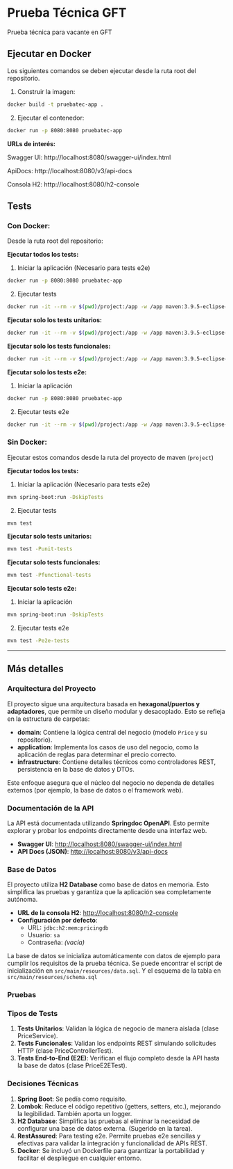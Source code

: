 # Prueba Técnica GFT
Prueba técnica para vacante en GFT

## **Ejecutar en Docker**

Los siguientes comandos se deben ejecutar desde la ruta root del repositorio.

1. Construir la imagen:
```bash
docker build -t pruebatec-app .
```

2. Ejecutar el contenedor:
```bash
docker run -p 8080:8080 pruebatec-app
```

**URLs de interés:**

Swagger UI: http://localhost:8080/swagger-ui/index.html

ApiDocs: http://localhost:8080/v3/api-docs

Consola H2: http://localhost:8080/h2-console

## Tests

### Con Docker:

Desde la ruta root del repositorio:

**Ejecutar todos los tests:**

1. Iniciar la aplicación (Necesario para tests e2e)
```bash
docker run -p 8080:8080 pruebatec-app
```
2. Ejecutar tests
```bash
docker run -it --rm -v $(pwd)/project:/app -w /app maven:3.9.5-eclipse-temurin-21 mvn test
```

**Ejecutar solo los tests unitarios:**
```bash
docker run -it --rm -v $(pwd)/project:/app -w /app maven:3.9.5-eclipse-temurin-21 mvn test -Punit-tests
```

**Ejecutar solo los tests funcionales:**
```bash
docker run -it --rm -v $(pwd)/project:/app -w /app maven:3.9.5-eclipse-temurin-21 mvn test -Pfunctional-tests
```

**Ejecutar solo los tests e2e:**
1. Iniciar la aplicación
```bash
docker run -p 8080:8080 pruebatec-app
```
2. Ejecutar tests e2e
```bash
docker run -it --rm -v $(pwd)/project:/app -w /app maven:3.9.5-eclipse-temurin-21 mvn test -Pe2e-tests
```


### Sin Docker:

Ejecutar estos comandos desde la ruta del proyecto de maven (`project`)

**Ejecutar todos los tests:**

1. Iniciar la aplicación (Necesario para tests e2e)
```bash
mvn spring-boot:run -DskipTests
```
2. Ejecutar tests
```bash
mvn test
```

**Ejecutar solo tests unitarios:**

```bash
mvn test -Punit-tests
```

**Ejecutar solo tests funcionales:**

```bash
mvn test -Pfunctional-tests
```

**Ejecutar solo tests e2e:**

1. Iniciar la aplicación
```bash
mvn spring-boot:run -DskipTests
```
2. Ejecutar tests e2e
```bash
mvn test -Pe2e-tests
```

---

## Más detalles

### Arquitectura del Proyecto

El proyecto sigue una arquitectura basada en **hexagonal/puertos y adaptadores**, que permite un diseño modular y desacoplado. Esto se refleja en la estructura de carpetas:

- **domain**: Contiene la lógica central del negocio (modelo `Price` y su repositorio).
- **application**: Implementa los casos de uso del negocio, como la aplicación de reglas para determinar el precio correcto.
- **infrastructure**: Contiene detalles técnicos como controladores REST, persistencia en la base de datos y DTOs.

Este enfoque asegura que el núcleo del negocio no dependa de detalles externos (por ejemplo, la base de datos o el framework web).

### Documentación de la API

La API está documentada utilizando **Springdoc OpenAPI**. Esto permite explorar y probar los endpoints directamente desde una interfaz web.

- **Swagger UI**: [http://localhost:8080/swagger-ui/index.html](http://localhost:8080/swagger-ui/index.html)
- **API Docs (JSON)**: [http://localhost:8080/v3/api-docs](http://localhost:8080/v3/api-docs)

### Base de Datos

El proyecto utiliza **H2 Database** como base de datos en memoria. Esto simplifica las pruebas y garantiza que la aplicación sea completamente autónoma.

- **URL de la consola H2**: [http://localhost:8080/h2-console](http://localhost:8080/h2-console)
- **Configuración por defecto**:
  - URL: `jdbc:h2:mem:pricingdb`
  - Usuario: `sa`
  - Contraseña: *(vacía)*

La base de datos se inicializa automáticamente con datos de ejemplo para cumplir los requisitos de la prueba técnica. Se puede encontrar el script de inicialización en `src/main/resources/data.sql`.
Y el esquema de la tabla en `src/main/resources/schema.sql`

### Pruebas

### **Tipos de Tests**
1. **Tests Unitarios**: Validan la lógica de negocio de manera aislada (clase PriceService).
2. **Tests Funcionales**: Validan los endpoints REST simulando solicitudes HTTP (clase PriceControllerTest).
3. **Tests End-to-End (E2E)**: Verifican el flujo completo desde la API hasta la base de datos (clase PriceE2ETest).

### Decisiones Técnicas

1. **Spring Boot**: Se pedía como requisito.
2. **Lombok**: Reduce el código repetitivo (getters, setters, etc.), mejorando la legibilidad. También aporta un logger.
3. **H2 Database**: Simplifica las pruebas al eliminar la necesidad de configurar una base de datos externa. (Sugerido en la tarea).
4. **RestAssured**: Para testing e2e. Permite pruebas e2e sencillas y efectivas para validar la integración y funcionalidad de APIs REST.
5. **Docker**: Se incluyó un Dockerfile para garantizar la portabilidad y facilitar el despliegue en cualquier entorno.